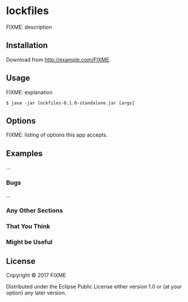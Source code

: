 # lockfiles

FIXME: description

## Installation

Download from http://example.com/FIXME.

## Usage

FIXME: explanation

    $ java -jar lockfiles-0.1.0-standalone.jar [args]

## Options

FIXME: listing of options this app accepts.

## Examples

...

### Bugs

...

### Any Other Sections
### That You Think
### Might be Useful

## License

Copyright © 2017 FIXME

Distributed under the Eclipse Public License either version 1.0 or (at
your option) any later version.
